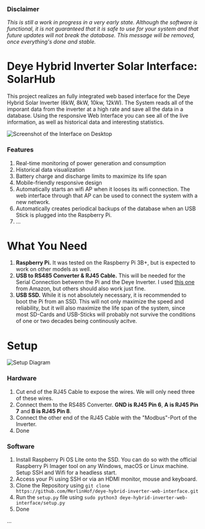 ### Disclaimer

_This is still a work in progress in a very early state. Although the software is functional, it is not guaranteed that it is safe to use for your system and that future updates will not break the database. This message will be removed, once everything's done and stable._

# Deye Hybrid Inverter Solar Interface: SolarHub

This project realizes an fully integrated web based interface for the Deye Hybrid Solar Inverter (6kW, 8kW, 10kw, 12kW). The System reads all of the imporant data from the inverter at a high rate and save all the data in a database. Using the responsive Web Interface you can see all of the live information, as well as historical data and interesting statistics.

![Screenshot of the Interface on Desktop](https://clippy.cc/postimg/684856207112)

### Features

1. Real-time monitoring of power generation and consumption
2. Historical data visualization
3. Battery charge and discharge limits to maximize its life span
4. Mobile-friendly responsive design
5. Automatically starts an wifi AP when it looses its wifi connection. The web interface through that AP can be used to connect the system with a new network.
6. Automatically creates periodical backups of the database when an USB Stick is plugged into the Raspberry Pi.
7. ...

# What You Need

1. **Raspberry Pi.** It was tested on the Raspberry Pi 3B+, but is expected to work on other models as well.
2. **USB to RS485 Converter & RJ45 Cable.** This will be needed for the Serial Connection betwenn the Pi and the Deye Inverter. I used [this one](https://www.amazon.de/dp/B09SB85W3J?psc=1&ref=ppx_yo2ov_dt_b_product_details) from Amazon, but others should also work just fine.
3. **USB SSD.** While it is not absolutely necessary, it is recommended to boot the Pi from an SSD. This will not only maximize the speed and reliability, but it will also maximize the life span of the system, since most SD-Cards and USB-Sticks will probably not survive the conditions of one or two decades being continously acitve.

# Setup

![Setup Diagram](https://clippy.cc/postimg/510832930572)

### Hardware

1. Cut end of the RJ45 Cable to expose the wires. We will only need three of these wires.
2. Connect them to the RS485 Converter. **GND is RJ45 Pin 6**, **A is RJ45 Pin 7** and **B is RJ45 Pin 8**.
3. Connect the other end of the RJ45 Cable with the "Modbus"-Port of the Inverter.
4. Done

### Software

1. Install Raspberry Pi OS Lite onto the SSD. You can do so with the official Raspberry Pi Imager tool on any Windows, macOS or Linux machine. Setup SSH and Wifi for a headless start.
2. Access your Pi using SSH or via an HDMI monitor, mouse and keyboard.
3. Clone the Repository using `git clone https://github.com/MerlinHof/deye-hybrid-inverter-web-interface.git`
4. Run the `setup.py` file using `sudo python3 deye-hybrid-inverter-web-interface/setup.py`
5. Done

...
